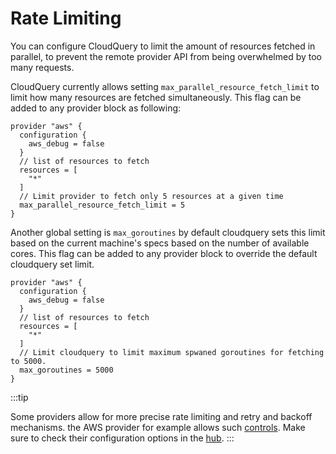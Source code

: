 # Rate Limiting

You can configure CloudQuery to limit the amount of resources fetched in parallel, to prevent the remote provider API from being overwhelmed by too many requests.

CloudQuery currently allows setting `max_parallel_resource_fetch_limit` to limit how many resources are fetched simultaneously. This flag can be added to any
provider block as following:

```hcl
provider "aws" {
  configuration {
    aws_debug = false
  }
  // list of resources to fetch
  resources = [
    "*"
  ]
  // Limit provider to fetch only 5 resources at a given time
  max_parallel_resource_fetch_limit = 5
}
```

Another global setting is `max_goroutines` by default cloudquery sets this limit based on the current machine's specs based on the number of available cores. This flag can be added to any provider block to override the default cloudquery set limit.

```hcl
provider "aws" {
  configuration {
    aws_debug = false
  }
  // list of resources to fetch
  resources = [
    "*"
  ]
  // Limit cloudquery to limit maximum spwaned goroutines for fetching to 5000.
  max_goroutines = 5000
}
```


:::tip

Some providers allow for more precise rate limiting and retry and backoff mechanisms. the AWS provider for example allows such [controls](https://hub.cloudquery.io/providers/cloudquery/aws/latest). Make sure to check
their configuration options in the [hub](https://hub.cloudquery.io/providers).
:::